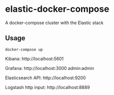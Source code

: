 # elastic-docker-compose
A docker-compose cluster with the Elastic stack

## Usage

`docker-compose up`

Kibana: http://localhost:5601

Grafana: http://localhost:3000 admin:admin

Elasticsearch API: http://localhost:9200

Logstash http input: http://localhost:8889